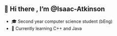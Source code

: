 ## 👋 Hi there , I’m @Isaac-Atkinson
- 🎓 Second year computer science student (bEng)
- 🌱 Currently learning C++ and Java





